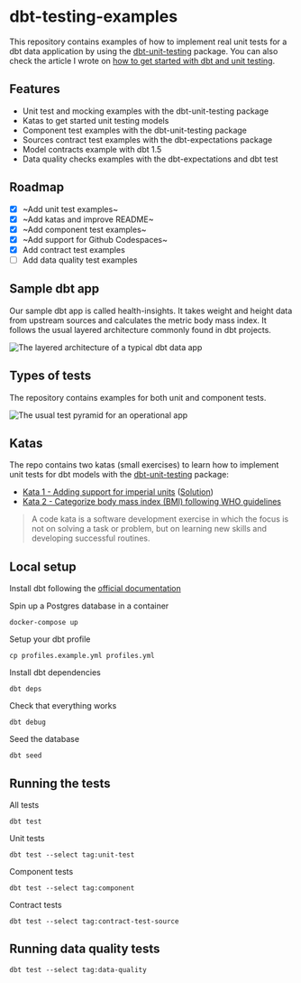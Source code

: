 # dbt-testing-examples

This repository contains examples of how to implement real unit tests for a dbt data application by using the [dbt-unit-testing](https://github.com/EqualExperts/dbt-unit-testing) package. You can also check the article I wrote on [how to get started with dbt and unit testing](https://medium.com/@pablo.porto/improving-the-code-quality-of-your-dbt-models-with-unit-tests-and-tdd-203ed0be791e).

## Features

- Unit test and mocking examples with the dbt-unit-testing package
- Katas to get started unit testing models
- Component test examples with the dbt-unit-testing package
- Sources contract test examples with the dbt-expectations package
- Model contracts example with dbt 1.5
- Data quality checks examples with the dbt-expectations and dbt test


## Roadmap

- [x] ~Add unit test examples~
- [x] ~Add katas and improve README~
- [x] ~Add component test examples~
- [x] ~Add support for Github Codespaces~
- [x] Add contract test examples
- [ ] Add data quality test examples

## Sample dbt app
Our sample dbt app is called health-insights. It takes weight and height data from upstream sources and calculates the metric body mass index. It follows the usual layered architecture commonly found in dbt projects.

![The layered architecture of a typical dbt data app](https://miro.medium.com/v2/resize:fit:2000/0*dvpk1nU-43Mz7nEn)

## Types of tests
The repository contains examples for both unit and component tests.

![The usual test pyramid for an operational app](https://miro.medium.com/v2/resize:fit:600/format:webp/1*5sbYcZw0v0sQv5oMddkp9Q.png)


## Katas

The repo contains two katas (small exercises) to learn how to implement unit tests for dbt models with the [dbt-unit-testing](https://github.com/EqualExperts/dbt-unit-testing) package:

- [Kata 1 - Adding support for imperial units](exercises/kata1.md) ([Solution](exercises/kata1-solution.md))
- [Kata 2 - Categorize body mass index (BMI) following WHO guidelines](exercises/kata1.md)

> A code kata is a software development exercise in which the focus is not on solving a task or problem, but on learning new skills and developing successful routines.

## Local setup

Install dbt following the [official documentation](https://docs.getdbt.com/docs/get-started/installation)

Spin up a Postgres database in a container

```
docker-compose up
```

Setup your dbt profile

```
cp profiles.example.yml profiles.yml
```

Install dbt dependencies

```
dbt deps
```

Check that everything works

```
dbt debug
```

Seed the database

```
dbt seed
```

## Running the tests

All tests

```
dbt test
```

Unit tests

```
dbt test --select tag:unit-test
```

Component tests

```
dbt test --select tag:component
```

Contract tests

```
dbt test --select tag:contract-test-source
```

## Running data quality tests

```
dbt test --select tag:data-quality
```
